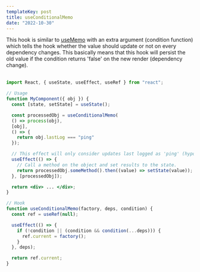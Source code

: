 ```yaml
---
templateKey: post
title: useConditionalMemo
date: "2022-10-30"
---
```


This hook is similar to [useMemo](https://reactjs.org/docs/hooks-reference.html#usememo) with an extra argument (condition function) which tells the hook whether the value should update or not on every dependency changes. This basically means that this hook will persist the old value if the condition returns 'false' on the new render (dependency change).
<br/><br/>

```jsx
import React, { useState, useEffect, useRef } from "react";

// Usage
function MyComponent({ obj }) {
  const [state, setState] = useState();

  const processedObj = useConditionalMemo(
  () => process(obj),
  [obj],
  () => {
    return obj.lastLog === "ping"
  });

  // This effect will only consider updates last logged as 'ping' (hypothetical scenario)
  useEffect(() => {
    // Call a method on the object and set results to the state.
    return processedObj.someMethod().then((value) => setState(value));
  }, [processedObj]);

  return <div> ... </div>;
}

// Hook
function useConditionalMemo(factory, deps, condition) {
  const ref = useRef(null);

  useEffect(() => {
    if (!condition || (condition && condition(...deps))) {
      ref.current = factory();
    }
  }, deps);

  return ref.current;
}
```
